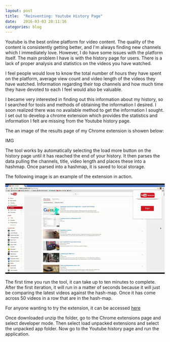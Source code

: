 ```yaml
---
layout: post
title:  "Reinventing: Youtube History Page"
date:   2016-03-03 20:11:16
categories: blog
---
```


Youtube is the best online platform for video content. The quality of the content is consistently getting better, and I'm always finding new channels which I immediately love. However, I do have some issues with the platform itself. The main problem I have is with the history page for users. There is a lack of proper analysis and statistics on the videos you have watched.

I feel people would love to know the total number of hours they have spent on the platform, average view count and video length of the videos they have watched. Information regarding their top channels and how much time they have devoted to each I feel would also be valuable.

I became very interested in finding out this information about my history, so I searched for tools and methods of obtaining the information I desired. I soon realized there was no available method to get the information I sought. I set out to develop a chrome extension which provides the statistics and information I felt are missing from the Youtube history page.

The an image of the results page of my Chrome extension is showen below:

IMG

The tool works by automatically selecting the load more button on the history page until it has reached the end of your history. It then parses the data pulling the channels, title, video length and places these into a hashmap. Once parsed into a hashmap, it is saved to local storage.

The following image is an example of the extension in action.

<div class="honeycombpic">
<img src="https://raw.githubusercontent.com/bawn92/bawn92.github.io/master/assets/img/chromeApp.gif"/>
</div>

The first time you run the tool, it can take up to ten minutes to complete. After the first iteration, it will run in a matter of seconds because it will just be comparing the latest videos against the hash-map. Once it has come across 50 videos in a row that are in the hash-map.

For anyone wanting to try the extension, it can be accessed [here](https://www.dropbox.com/s/3jqvgvtlv69gmi9/app.tar.gz?dl=0)

Once downloaded unzip the folder, go to the Chrome extensions page and select developer mode. Then select load unpacked extensions and select the unpacked app folder. Now go to the Youtube history page and run the application.
